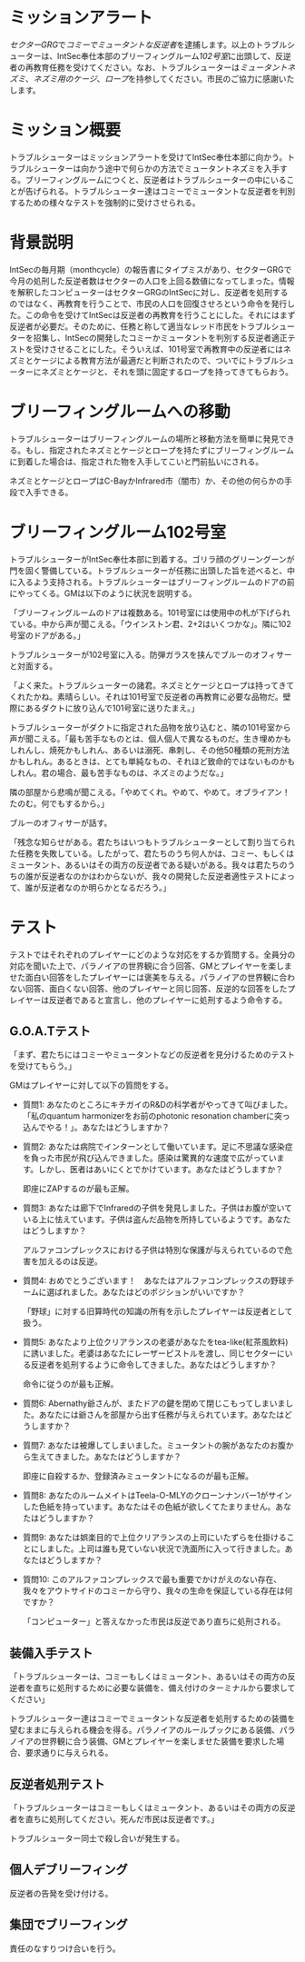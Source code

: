 # ミッションアラート

*セクターGRG*で*コミーでミュータントな反逆者*を逮捕します。以上のトラブルシューターは、IntSec奉仕本部のブリーフィングルーム*102号室*に出頭して、反逆者の再教育任務を受けてください。なお、トラブルシューターは*ミュータントネズミ*、*ネズミ用のケージ*、*ロープ*を持参してください。市民のご協力に感謝いたします。

# ミッション概要

トラブルシューターはミッションアラートを受けてIntSec奉仕本部に向かう。トラブルシューターは向かう途中で何らかの方法でミュータントネズミを入手する。ブリーフィングルームにつくと、反逆者はトラブルシューターの中にいることが告げられる。トラブルシューター達はコミーでミュータントな反逆者を判別するための様々なテストを強制的に受けさせられる。

# 背景説明

IntSecの毎月期（monthcycle）の報告書にタイプミスがあり、セクターGRGで今月の処刑した反逆者数はセクターの人口を上回る数値になってしまった。情報を解釈したコンピューターはセクターGRGのIntSecに対し、反逆者を処刑するのではなく、再教育を行うことで、市民の人口を回復させろという命令を発行した。この命令を受けてIntSecは反逆者の再教育を行うことにした。それにはまず反逆者が必要だ。そのために、任務と称して適当なレッド市民をトラブルシューターを招集し、IntSecの開発したコミーかミュータントを判別する反逆者適正テストを受けさせることにした。そういえば、101号室で再教育中の反逆者にはネズミとケージによる教育方法が最適だと判断されたので、ついでにトラブルシューターにネズミとケージと、それを頭に固定するロープを持ってきてもらおう。

# ブリーフィングルームへの移動

トラブルシューターはブリーフィングルームの場所と移動方法を簡単に発見できる。もし、指定されたネズミとケージとロープを持たずにブリーフィングルームに到着した場合は、指定された物を入手してこいと門前払いにされる。

ネズミとケージとロープはC-BayかInfrared市（闇市）か、その他の何らかの手段で入手できる。

# ブリーフィングルーム102号室

トラブルシューターがIntSec奉仕本部に到着する。ゴリラ顔のグリーングーンが門を固く警備している。トラブルシューターが任務に出頭した旨を述べると、中に入るよう支持される。トラブルシューターはブリーフィングルームのドアの前にやってくる。GMは以下のように状況を説明する。

「ブリーフィングルームのドアは複数ある。101号室には使用中の札が下げられている。中から声が聞こえる。「ウインストン君、2+2はいくつかな」。隣に102号室のドアがある。」

トラブルシューターが102号室に入る。防弾ガラスを挟んでブルーのオフィサーと対面する。

「よく来た。トラブルシューターの諸君。ネズミとケージとロープは持ってきてくれたかね。素晴らしい。それは101号室で反逆者の再教育に必要な品物だ。壁際にあるダクトに放り込んで101号室に送りたまえ。」

トラブルシューターがダクトに指定された品物を放り込むと、隣の101号室から声が聞こえる。「最も苦手なものとは、個人個人で異なるものだ。生き埋めかもしれんし、焼死かもしれん、あるいは溺死、串刺し、その他50種類の死刑方法かもしれん。あるときは、とても単純なもの、それほど致命的ではないものかもしれん。君の場合、最も苦手なものは、ネズミのようだな。」

隣の部屋から悲鳴が聞こえる。「やめてくれ。やめて、やめて。オブライアン！　たのむ。何でもするから。」

ブルーのオフィサーが話す。

「残念な知らせがある。君たちはいつもトラブルシューターとして割り当てられた任務を失敗している。したがって、君たちのうち何人かは、コミー、もしくはミュータント、あるいはその両方の反逆者である疑いがある。我々は君たちのうちの誰が反逆者なのかはわからないが、我々の開発した反逆者適性テストによって、誰が反逆者なのか明らかとなるだろう。」


# テスト

テストではそれぞれのプレイヤーにどのような対応をするか質問する。全員分の対応を聞いた上で、パラノイアの世界観に合う回答、GMとプレイヤーを楽しませた面白い回答をしたプレイヤーには褒美を与える。パラノイアの世界観に合わない回答、面白くない回答、他のプレイヤーと同じ回答、反逆的な回答をしたプレイヤーは反逆者であると宣言し、他のプレイヤーに処刑するよう命令する。


## G.O.A.Tテスト

「まず、君たちにはコミーやミュータントなどの反逆者を見分けるためのテストを受けてもらう。」

GMはプレイヤーに対して以下の質問をする。

+ 質問1: あなたのところにキチガイのR&Dの科学者がやってきて叫びました。「私のquantum harmonizerをお前のphotonic resonation chamberに突っ込んでやる！」。あなたはどうしますか？


+ 質問2: あなたは病院でインターンとして働いています。足に不思議な感染症を負った市民が飛び込んできました。感染は驚異的な速度で広がっています。しかし、医者はあいにくとでかけています。あなたはどうしますか？

    即座にZAPするのが最も正解。

+ 質問3: あなたは廊下でInfraredの子供を発見しました。子供はお腹が空いている上に怯えています。子供は盗んだ品物を所持しているようです。あなたはどうしますか？

    アルファコンプレックスにおける子供は特別な保護が与えられているので危害を加えるのは反逆。

+ 質問4: おめでとうございます！　あなたはアルファコンプレックスの野球チームに選ばれました。あなたはどのポジションがいいですか？

    「野球」に対する旧算時代の知識の所有を示したプレイヤーは反逆者として扱う。

+ 質問5: あなたより上位クリアランスの老婆があなたをtea-like(紅茶風飲料)に誘いました。老婆はあなたにレーザーピストルを渡し、同じセクターにいる反逆者を処刑するように命令してきました。あなたはどうしますか？

    命令に従うのが最も正解。

+ 質問6: Abernathy爺さんが、またドアの鍵を閉めて閉じこもってしまいました。あなたには爺さんを部屋から出す任務が与えられています。あなたはどうしますか？

+ 質問7: あなたは被爆してしまいました。ミュータントの腕があなたのお腹から生えてきました。あなたはどうしますか？

    即座に自殺するか、登録済みミュータントになるのが最も正解。

+ 質問8: あなたのルームメイトはTeela-O-MLYのクローンナンバー1がサインした色紙を持っています。あなたはその色紙が欲しくてたまりません。あなたはどうしますか？

+ 質問9: あなたは娯楽目的で上位クリアランスの上司にいたずらを仕掛けることにしました。上司は誰も見ていない状況で洗面所に入って行きました。あなたはどうしますか？

+ 質問10: このアルファコンプレックスで最も重要でかけがえのない存在、我々をアウトサイドのコミーから守り、我々の生命を保証している存在は何ですか？

    「コンピューター」と答えなかった市民は反逆であり直ちに処刑される。

## 装備入手テスト

「トラブルシューターは、コミーもしくはミュータント、あるいはその両方の反逆者を直ちに処刑するために必要な装備を、備え付けのターミナルから要求してください」

トラブルシューター達はコミーでミュータントな反逆者を処刑するための装備を望むままに与えられる機会を得る。パラノイアのルールブックにある装備、パラノイアの世界観に合う装備、GMとプレイヤーを楽しませた装備を要求した場合、要求通りに与えられる。

## 反逆者処刑テスト

「トラブルシューターはコミーもしくはミュータント、あるいはその両方の反逆者を直ちに処刑してください。死んだ市民は反逆者です。」

トラブルシューター同士で殺し合いが発生する。

## 個人デブリーフィング

反逆者の告発を受け付ける。

## 集団でブリーフィング

責任のなすりつけ合いを行う。

